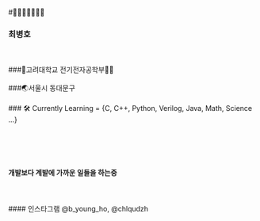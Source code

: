 #🗿🗿🗿🗿🗿🗿🗿
<br/>
### 최병호 
<br/>
<br/>
###🏫고려대학교 전기전자공학부🐯💡        
<br/>
<br/>
###🌏서울시 동대문구
<br/>
<br/>
### 🛠️ Currently Learning = {C, C++, Python, Verilog, Java, Math, Science ...}
<br/>
<br/>
<br/>
<br/>
<br/>

#### 개발보다 계발에 가까운 일들을 하는중
<br/>
<br/>
#### 인스타그램 @b_young_ho, @chlqudzh
  
<!---
bankochoi/bankochoi is a ✨ special ✨ repository because its `README.md` (this file) appears on your GitHub profile.
You can click the Preview link to take a look at your changes.
--->
